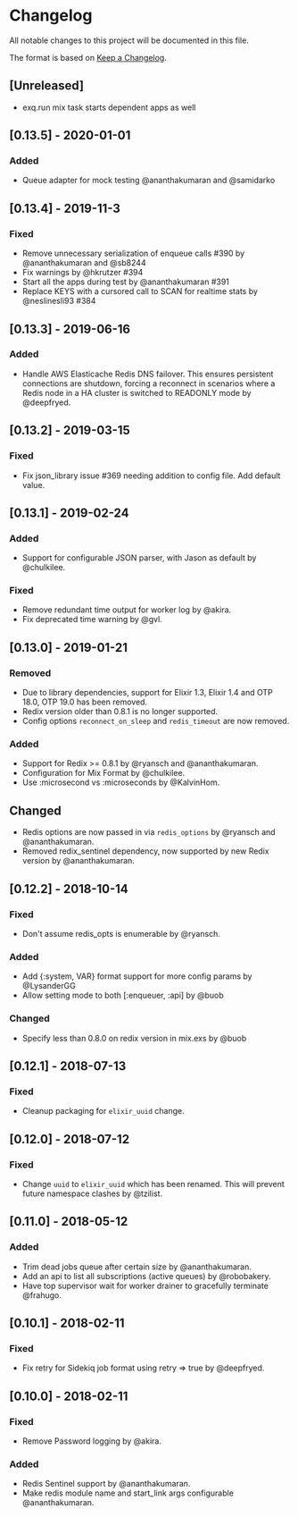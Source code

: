 # Changelog
All notable changes to this project will be documented in this file.

The format is based on [Keep a Changelog](http://keepachangelog.com/en/1.0.0/).

## [Unreleased]

- exq.run mix task starts dependent apps as well


## [0.13.5] - 2020-01-01

### Added
- Queue adapter for mock testing @ananthakumaran and @samidarko

## [0.13.4] - 2019-11-3

### Fixed
- Remove unnecessary serialization of enqueue calls #390 by @ananthakumaran and @sb8244
- Fix warnings by @hkrutzer #394
- Start all the apps during test by @ananthakumaran #391
- Replace KEYS with a cursored call to SCAN for realtime stats by @neslinesli93 #384

## [0.13.3] - 2019-06-16

### Added
- Handle AWS Elasticache Redis DNS failover. This ensures persistent connections are shutdown, forcing a reconnect in scenarios where a Redis node in a HA cluster is switched to READONLY mode by @deepfryed.

## [0.13.2] - 2019-03-15

### Fixed
- Fix json_library issue #369 needing addition to config file. Add default value.

## [0.13.1] - 2019-02-24

### Added
- Support for configurable JSON parser, with Jason as default by @chulkilee.

### Fixed
- Remove redundant time output for worker log by @akira.
- Fix deprecated time warning by @gvl.

## [0.13.0] - 2019-01-21

### Removed
- Due to library dependencies, support for Elixir 1.3, Elixir 1.4 and OTP 18.0, OTP 19.0 has been removed.
- Redix version older than 0.8.1 is no longer supported.
- Config options `reconnect_on_sleep` and `redis_timeout` are now removed.

### Added
- Support for Redix >= 0.8.1 by @ryansch and @ananthakumaran.
- Configuration for Mix Format by @chulkilee.
- Use :microsecond vs :microseconds by @KalvinHom.

## Changed
- Redis options are now passed in via `redis_options` by @ryansch and @ananthakumaran.
- Removed redix_sentinel dependency, now supported by new Redix version by @ananthakumaran.

## [0.12.2] - 2018-10-14

### Fixed
- Don't assume redis_opts is enumerable by @ryansch.

### Added
- Add {:system, VAR} format support for more config params by @LysanderGG
- Allow setting mode to both [:enqueuer, :api] by @buob

### Changed
- Specify less than 0.8.0 on redix version in mix.exs by @buob

## [0.12.1] - 2018-07-13

### Fixed
- Cleanup packaging for `elixir_uuid` change.

## [0.12.0] - 2018-07-12

### Fixed
- Change `uuid` to `elixir_uuid` which has been renamed. This will prevent future namespace clashes by @tzilist.

## [0.11.0] - 2018-05-12

### Added
- Trim dead jobs queue after certain size by @ananthakumaran.
- Add an api to list all subscriptions (active queues) by @robobakery.
- Have top supervisor wait for worker drainer to gracefully terminate @frahugo.

## [0.10.1] - 2018-02-11

### Fixed
- Fix retry for Sidekiq job format using retry => true by @deepfryed.

## [0.10.0] - 2018-02-11

### Fixed
- Remove Password logging by @akira.

### Added
- Redis Sentinel support by @ananthakumaran.
- Make redis module name and start_link args configurable @ananthakumaran.


